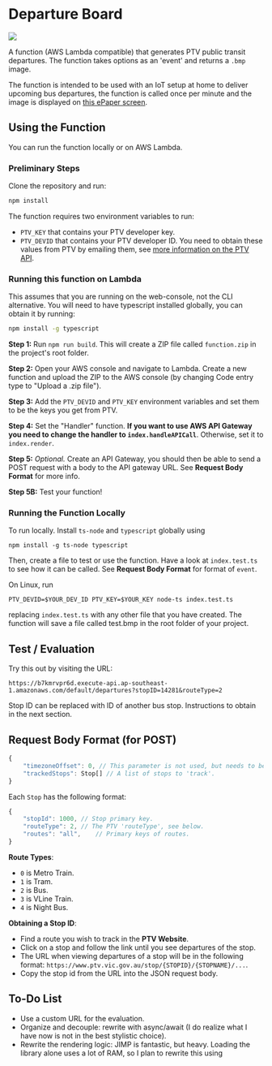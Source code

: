 # Departure Board

![](https://i.imgur.com/7CAFaia.png)

A function (AWS Lambda compatible) that generates PTV public transit departures.
The function takes options as an 'event' and returns a `.bmp` image.

The function is intended to be used with an IoT setup at home to deliver
upcoming bus departures, the function is called once per minute and the image
is displayed on [this ePaper screen](https://www.waveshare.com/wiki/7.5inch_e-Paper_HAT).

## Using the Function

You can run the function locally or on AWS Lambda.

### Preliminary Steps

Clone the repository and run:
```bash
npm install
```

The function requires two environment variables to run:
- `PTV_KEY` that contains your PTV developer key.
- `PTV_DEVID` that contains your PTV developer ID.
You need to obtain these values from PTV by emailing them, see [more information
on the PTV API](https://www.ptv.vic.gov.au/footer/data-and-reporting/datasets/ptv-timetable-api).

### Running this function on Lambda
This assumes that you are running on the web-console, not the CLI alternative.
You will need to have typescript installed globally, you can obtain it by running:
```bash
npm install -g typescript
```

**Step 1:** Run `npm run build`. This will create a ZIP file called `function.zip`
in the project's root folder.

**Step 2:** Open your AWS console and navigate to Lambda. Create a new function
and upload the ZIP to the AWS console (by changing Code entry type to "Upload a
.zip file").

**Step 3:** Add the `PTV_DEVID` and `PTV_KEY` environment variables and set them
to be the keys you get from PTV.

**Step 4:** Set the "Handler" function. **If you want to use AWS API Gateway you need to change the handler to `index.handleAPICall`**. Otherwise, set it to `index.render`.

**Step 5:** *Optional.* Create an API Gateway, you should then be able to send
a POST request with a body to the API gateway URL. See **Request Body Format**
for more info. 

**Step 5B:** Test your function!

### Running the Function Locally

To run locally. Install `ts-node` and `typescript` globally using
```
npm install -g ts-node typescript
```

Then, create a file to test or use the function. Have a look at `index.test.ts`
to see how it can be called. See **Request Body Format** for format of `event`.

On Linux, run
```
PTV_DEVID=$YOUR_DEV_ID PTV_KEY=$YOUR_KEY node-ts index.test.ts
```
replacing `index.test.ts` with any other file that you have created. The
function will save a file called test.bmp in the root folder of your project.


## Test / Evaluation

Try this out by visiting the URL:

```
https://b7kmrvpr6d.execute-api.ap-southeast-1.amazonaws.com/default/departures?stopID=14281&routeType=2
```

Stop ID can be replaced with ID of another bus stop. Instructions to obtain in the next section.

## Request Body Format (for POST)

```typescript
{
    "timezoneOffset": 0, // This parameter is not used, but needs to be here. Will be removed.
    "trackedStops": Stop[] // A list of stops to 'track'.
}
```

Each `Stop` has the following format:
```typescript
{
    "stopId": 1000, // Stop primary key.
    "routeType": 2, // The PTV 'routeType', see below.
    "routes": "all",    // Primary keys of routes.
}
```

**Route Types**:
- `0` is Metro Train.
- `1` is Tram.
- `2` is Bus.
- `3` is VLine Train.
- `4` is Night Bus.

**Obtaining a Stop ID**:
- Find a route you wish to track in the **PTV Website**.
- Click on a stop and follow the link until you see departures of the stop.
- The URL when viewing departures of a stop will be in the following format:
    `https://www.ptv.vic.gov.au/stop/{STOPID}/{STOPNAME}/...`.
- Copy the stop id from the URL into the JSON request body.

## To-Do List

- Use a custom URL for the evaluation. 
- Organize and decouple: rewrite with async/await (I do realize what I have now is not in the best stylistic choice).
- Rewrite the rendering logic: JIMP is fantastic, but heavy. Loading the library
alone uses a lot of RAM, so I plan to rewrite this using